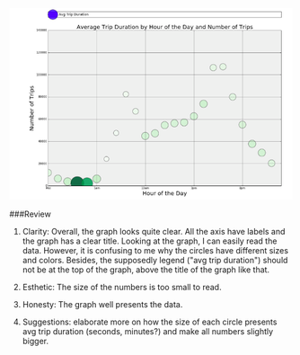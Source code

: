 ![](lanimc.png)

###Review 

1. Clarity: Overall, the graph looks quite clear. All the axis have labels and the graph has a clear title. Looking at the graph, I can easily read the data. However, it is confusing to me why the circles have different sizes and colors. Besides, the supposedly legend ("avg trip duration") should not be at the top of the graph, above the title of the graph like that. 

2. Esthetic: The size of the numbers is too small to read. 

3. Honesty: The graph well presents the data. 

4. Suggestions: elaborate more on how the size of each circle presents avg trip duration (seconds, minutes?) and make all numbers slightly bigger. 
